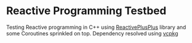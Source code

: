 # Reactive Programming Testbed
Testing Reactive programming in C++ using [ReactivePlusPlus](https://github.com/victimsnino/ReactivePlusPlus) library and some Coroutines sprinkled on top.
Dependency resolved using [vcpkg](https://github.com/microsoft/vcpkg)
